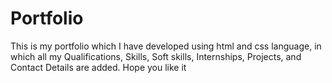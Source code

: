 # Portfolio
This is my portfolio which I have developed using html and css language, in which all my Qualifications, Skills, Soft skills, Internships, Projects, and Contact Details are added. Hope you like it 
